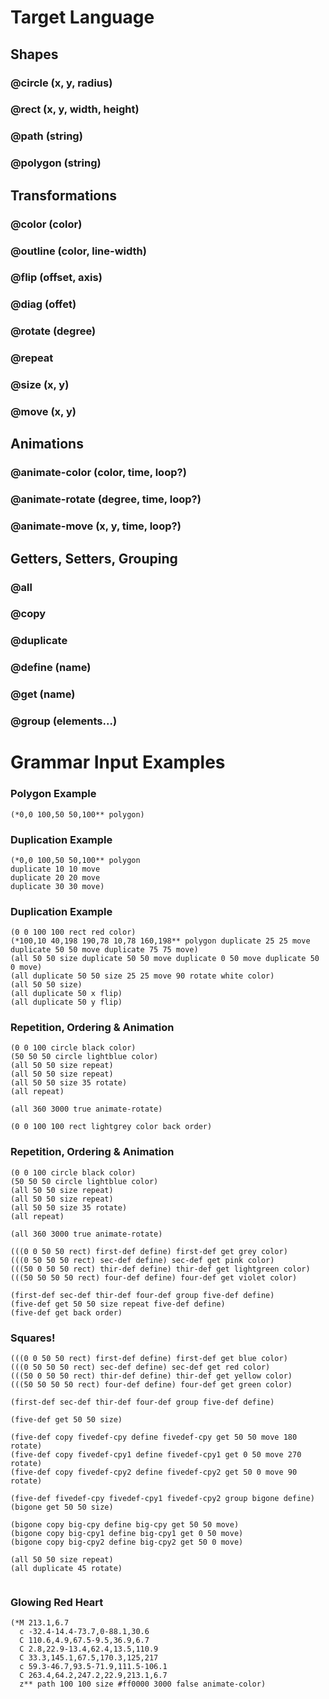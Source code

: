 # Target Language

## Shapes

### @circle (x, y, radius)

### @rect (x, y, width, height)

### @path (string)

### @polygon (string)

## Transformations

### @color (color)

### @outline (color, line-width)

### @flip (offset, axis)

### @diag (offet)

### @rotate (degree)

### @repeat

### @size (x, y) 

### @move (x, y)


## Animations

### @animate-color (color, time, loop?)

### @animate-rotate (degree, time, loop?)

### @animate-move (x, y, time, loop?)


## Getters, Setters, Grouping

### @all

### @copy

### @duplicate

### @define (name)

### @get (name)

### @group (elements...)




# Grammar Input Examples

### Polygon Example
```
(*0,0 100,50 50,100** polygon)
```

### Duplication Example
```
(*0,0 100,50 50,100** polygon 
duplicate 10 10 move 
duplicate 20 20 move 
duplicate 30 30 move)
```

### Duplication Example
```
(0 0 100 100 rect red color) 
(*100,10 40,198 190,78 10,78 160,198** polygon duplicate 25 25 move duplicate 50 50 move duplicate 75 75 move)
(all 50 50 size duplicate 50 50 move duplicate 0 50 move duplicate 50 0 move)
(all duplicate 50 50 size 25 25 move 90 rotate white color)
(all 50 50 size)
(all duplicate 50 x flip)
(all duplicate 50 y flip)
```


### Repetition, Ordering & Animation
```
(0 0 100 circle black color)
(50 50 50 circle lightblue color)
(all 50 50 size repeat)
(all 50 50 size repeat)
(all 50 50 size 35 rotate)
(all repeat)

(all 360 3000 true animate-rotate)

(0 0 100 100 rect lightgrey color back order)
```

### Repetition, Ordering & Animation
```
(0 0 100 circle black color)
(50 50 50 circle lightblue color)
(all 50 50 size repeat)
(all 50 50 size repeat)
(all 50 50 size 35 rotate)
(all repeat)

(all 360 3000 true animate-rotate)

(((0 0 50 50 rect) first-def define) first-def get grey color)
(((0 50 50 50 rect) sec-def define) sec-def get pink color)
(((50 0 50 50 rect) thir-def define) thir-def get lightgreen color)
(((50 50 50 50 rect) four-def define) four-def get violet color)

(first-def sec-def thir-def four-def group five-def define)
(five-def get 50 50 size repeat five-def define)
(five-def get back order)
```

### Squares!
```
(((0 0 50 50 rect) first-def define) first-def get blue color)
(((0 50 50 50 rect) sec-def define) sec-def get red color)
(((50 0 50 50 rect) thir-def define) thir-def get yellow color)
(((50 50 50 50 rect) four-def define) four-def get green color)

(first-def sec-def thir-def four-def group five-def define)

(five-def get 50 50 size)

(five-def copy fivedef-cpy define fivedef-cpy get 50 50 move 180 rotate)
(five-def copy fivedef-cpy1 define fivedef-cpy1 get 0 50 move 270 rotate)
(five-def copy fivedef-cpy2 define fivedef-cpy2 get 50 0 move 90 rotate)

(five-def fivedef-cpy fivedef-cpy1 fivedef-cpy2 group bigone define)
(bigone get 50 50 size)

(bigone copy big-cpy define big-cpy get 50 50 move)
(bigone copy big-cpy1 define big-cpy1 get 0 50 move)
(bigone copy big-cpy2 define big-cpy2 get 50 0 move)

(all 50 50 size repeat)
(all duplicate 45 rotate)
        
```


### Glowing Red Heart
```
(*M 213.1,6.7
  c -32.4-14.4-73.7,0-88.1,30.6
  C 110.6,4.9,67.5-9.5,36.9,6.7
  C 2.8,22.9-13.4,62.4,13.5,110.9
  C 33.3,145.1,67.5,170.3,125,217
  c 59.3-46.7,93.5-71.9,111.5-106.1
  C 263.4,64.2,247.2,22.9,213.1,6.7
  z** path 100 100 size #ff0000 3000 false animate-color)
```
